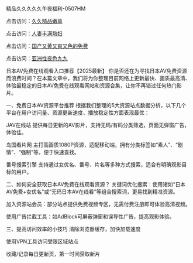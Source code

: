 精品久久久久久午夜福利-0507HM


点击访问：<a href="https://bered.pages.dev/">久久精品嫩草</a>

点击访问：<a href="https://rtj-3zo.pages.dev/">人妻丰满熟妇</a>

点击访问：<a href="https://vassv.pages.dev/">国产又黄又爽又色的免费</a>

点击访问：<a href="https://https://vassv.pages.dev/">亚洲性夜色九九</a>

日本AV免费在线观看入口推荐【2025最新】
你是否还在为寻找日本AV免费资源而浪费时间？在本篇文章中，我们将为你整理目前网络上更新最快、画质最高清、体验最稳定的日本AV免费在线观看网站和资源合集，让你不再错过任何热门影片。

一、免费日本AV资源平台推荐
根据我们整理的5大资源站点数据分析，以下几个平台在用户访问量、资源更新速度、播放稳定性方面表现最优：

JAV在线站
提供每日更新的AV影片，支持无码/有码分类筛选，页面无弹窗广告，体验佳。

岛国看片网
主打高画质1080P资源，适配移动端，拥有分类标签如“素人”、“剧情”、“强制”等，便于快速查找。

番号搜索引擎
支持通过女优名、番号、片名等多种方式搜索，适合有明确观影目标的用户。

二、如何安全获取日本AV免费在线观看资源？
关键词优化搜索：使用诸如“日本AV免费+女优名”或“无码日本AV在线看”等组合搜索词，更易找到精准资源。

加入资源站会员：部分站点提供免费视频专区，无需付费注册即可体验高清视频。

使用广告拦截工具：如AdBlock可屏蔽弹窗和误导性广告，提高观影体验。

三、提高访问效率的小技巧
清除浏览器缓存，加快加载速度

使用VPN工具访问受限区域站点

收藏/记录每日更新页，第一时间获取新片



<span style="display:none;">[Canonical link](）</span>
